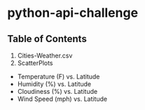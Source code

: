# python-api-challenge
## Table of Contents
1) Cities-Weather.csv 
1) ScatterPlots
* Temperature (F) vs. Latitude
* Humidity (%) vs. Latitude
* Cloudiness (%) vs. Latitude
* Wind Speed (mph) vs. Latitude